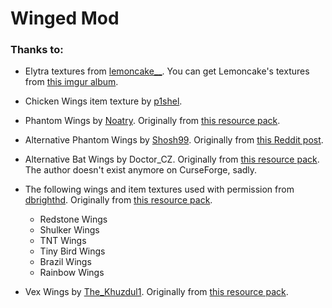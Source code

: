 # Winged Mod

### Thanks to:

- Elytra textures from [lemoncake__](https://www.reddit.com/user/lemoncake__/).
  You can get Lemoncake's textures from [this imgur album](https://imgur.com/a/sI5cv).
  
- Chicken Wings item texture by [p1shel](https://www.curseforge.com/members/p1shel).

- Phantom Wings by [Noatry](https://www.planetminecraft.com/member/noatry/).
  Originally from [this resource pack](https://www.planetminecraft.com/texture-pack/phantom-wings-for-elytra/).

- Alternative Phantom Wings by [Shosh99](https://www.reddit.com/user/Shosh99/).
  Originally from [this Reddit post](https://www.reddit.com/r/Minecraft/comments/8axcds/ive_made_phantom_texture_for_the_elytra/).

- Alternative Bat Wings by Doctor_CZ.
  Originally from [this resource pack](https://www.curseforge.com/minecraft/texture-packs/bat-wings-skin-for-elytra).
  The author doesn't exist anymore on CurseForge, sadly.
  
- The following wings and item textures used with permission from [dbrighthd](https://www.curseforge.com/members/dbrighthd).
  Originally from [this resource pack](https://www.curseforge.com/minecraft/texture-packs/elytras).
   - Redstone Wings
   - Shulker Wings
   - TNT Wings
   - Tiny Bird Wings
   - Brazil Wings
   - Rainbow Wings

- Vex Wings by [The_Khuzdul1](https://www.planetminecraft.com/member/the_khuzdul1/).
  Originally from [this resource pack](https://www.planetminecraft.com/texture-pack/vex-elytra-vanilla-add-on/).